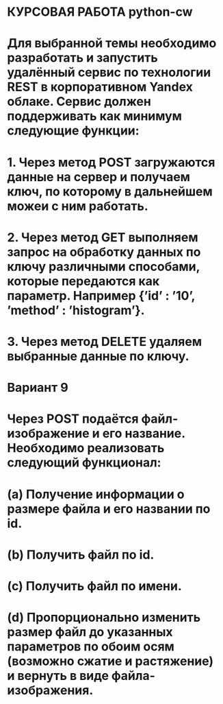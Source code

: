 # КУРСОВАЯ РАБОТА python-cw
#
# Для выбранной темы необходимо разработать и запустить удалённый сервис по технологии REST в корпоративном Yandex облаке. Сервис должен поддерживать как минимум следующие функции:
# 1. Через метод POST загружаются данные на сервер и получаем ключ, по которому в дальнейшем можеи с ним работать.
# 2. Через метод GET выполняем запрос на обработку данных по ключу различными способами, которые передаются как параметр. Например {’id’ : ’10’, ’method’ : ’histogram’}.
# 3. Через метод DELETE удаляем выбранные данные по ключу.
#
# Вариант 9
# Через POST подаётся файл-изображение и его название. Необходимо реализовать следующий функционал:
# (a) Получение информации о размере файла и его названии по id.
# (b) Получить файл по id.
# (c) Получить файл по имени.
# (d) Пропорционально изменить размер файл до указанных параметров по обоим осям (возможно сжатие и растяжение) и вернуть в виде файла-изображения.
